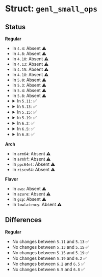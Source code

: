 # Struct: <code>genl_small_ops</code>

## Status
<b>Regular</b>
<ul>
<li>
In <code>4.4</code>: Absent ⚠️
</li>
<li>
In <code>4.8</code>: Absent ⚠️
</li>
<li>
In <code>4.10</code>: Absent ⚠️
</li>
<li>
In <code>4.13</code>: Absent ⚠️
</li>
<li>
In <code>4.15</code>: Absent ⚠️
</li>
<li>
In <code>4.18</code>: Absent ⚠️
</li>
<li>
In <code>5.0</code>: Absent ⚠️
</li>
<li>
In <code>5.3</code>: Absent ⚠️
</li>
<li>
In <code>5.4</code>: Absent ⚠️
</li>
<li>
In <code>5.8</code>: Absent ⚠️
</li>
<li>
<details>
<summary>In <code>5.11</code>: ✅</summary>

```c
struct genl_small_ops {
    int (*doit)(struct sk_buff *, struct genl_info *);
    int (*dumpit)(struct sk_buff *, struct netlink_callback *);
    u8 cmd;
    u8 internal_flags;
    u8 flags;
    u8 validate;
};
```
</details>
</li>
<li>
<details>
<summary>In <code>5.13</code>: ✅</summary>

```c
struct genl_small_ops {
    int (*doit)(struct sk_buff *, struct genl_info *);
    int (*dumpit)(struct sk_buff *, struct netlink_callback *);
    u8 cmd;
    u8 internal_flags;
    u8 flags;
    u8 validate;
};
```
</details>
</li>
<li>
<details>
<summary>In <code>5.15</code>: ✅</summary>

```c
struct genl_small_ops {
    int (*doit)(struct sk_buff *, struct genl_info *);
    int (*dumpit)(struct sk_buff *, struct netlink_callback *);
    u8 cmd;
    u8 internal_flags;
    u8 flags;
    u8 validate;
};
```
</details>
</li>
<li>
<details>
<summary>In <code>5.19</code>: ✅</summary>

```c
struct genl_small_ops {
    int (*doit)(struct sk_buff *, struct genl_info *);
    int (*dumpit)(struct sk_buff *, struct netlink_callback *);
    u8 cmd;
    u8 internal_flags;
    u8 flags;
    u8 validate;
};
```
</details>
</li>
<li>
<details>
<summary>In <code>6.2</code>: ✅</summary>

```c
struct genl_small_ops {
    int (*doit)(struct sk_buff *, struct genl_info *);
    int (*dumpit)(struct sk_buff *, struct netlink_callback *);
    u8 cmd;
    u8 internal_flags;
    u8 flags;
    u8 validate;
};
```
</details>
</li>
<li>
<details>
<summary>In <code>6.5</code>: ✅</summary>

```c
struct genl_small_ops {
    int (*doit)(struct sk_buff *, struct genl_info *);
    int (*dumpit)(struct sk_buff *, struct netlink_callback *);
    u8 cmd;
    u8 internal_flags;
    u8 flags;
    u8 validate;
};
```
</details>
</li>
<li>
<details>
<summary>In <code>6.8</code>: ✅</summary>

```c
struct genl_small_ops {
    int (*doit)(struct sk_buff *, struct genl_info *);
    int (*dumpit)(struct sk_buff *, struct netlink_callback *);
    u8 cmd;
    u8 internal_flags;
    u8 flags;
    u8 validate;
};
```
</details>
</li>
</ul>
<b>Arch</b>
<ul>
<li>
In <code>arm64</code>: Absent ⚠️
</li>
<li>
In <code>armhf</code>: Absent ⚠️
</li>
<li>
In <code>ppc64el</code>: Absent ⚠️
</li>
<li>
In <code>riscv64</code>: Absent ⚠️
</li>
</ul>
<b>Flavor</b>
<ul>
<li>
In <code>aws</code>: Absent ⚠️
</li>
<li>
In <code>azure</code>: Absent ⚠️
</li>
<li>
In <code>gcp</code>: Absent ⚠️
</li>
<li>
In <code>lowlatency</code>: Absent ⚠️
</li>
</ul>

## Differences
<b>Regular</b>
<ul>
<li>
No changes between <code>5.11</code> and <code>5.13</code> ✅
</li>
<li>
No changes between <code>5.13</code> and <code>5.15</code> ✅
</li>
<li>
No changes between <code>5.15</code> and <code>5.19</code> ✅
</li>
<li>
No changes between <code>5.19</code> and <code>6.2</code> ✅
</li>
<li>
No changes between <code>6.2</code> and <code>6.5</code> ✅
</li>
<li>
No changes between <code>6.5</code> and <code>6.8</code> ✅
</li>
</ul>
